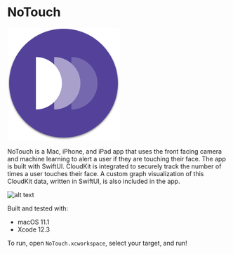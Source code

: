 # NoTouch

![alt text](Images/logo.png)

NoTouch is a Mac, iPhone, and iPad app that uses the front facing camera and machine learning to alert a user if they are touching their face. The app is built with SwiftUI. CloudKit is integrated to securely track the number of times a user touches their face. A custom graph visualization of this CloudKit data, written in SwiftUI, is also included in the app.

![alt text](Images/example-video.gif)

Built and tested with:
- macOS 11.1
- Xcode 12.3

To run, open `NoTouch.xcworkspace`, select your target, and run!
